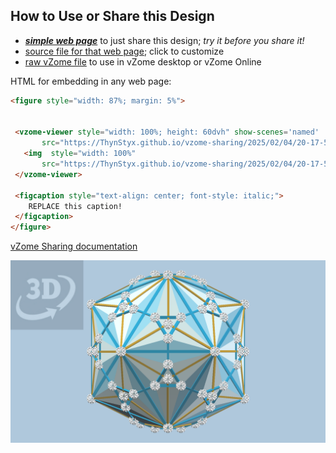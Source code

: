 
## How to Use or Share this Design

 - [***simple web page***](<https://ThynStyx.github.io/vzome-sharing/2025/02/04/20-17-50-Truncated-Dodecahedron/>) to just share this design; *try it before you share it!*
 - [source file for that web page](<https://github.com/ThynStyx/vzome-sharing/edit/main/2025/02/04/20-17-50-Truncated-Dodecahedron/index.md>); click to customize
 - [raw vZome file](<https://raw.githubusercontent.com/ThynStyx/vzome-sharing/main/2025/02/04/20-17-50-Truncated-Dodecahedron/Truncated-Dodecahedron.vZome>) to use in vZome desktop or vZome Online
 
 HTML for embedding in any web page:
 ```html
<figure style="width: 87%; margin: 5%">
  
  
  <vzome-viewer style="width: 100%; height: 60dvh" show-scenes='named'
        src="https://ThynStyx.github.io/vzome-sharing/2025/02/04/20-17-50-Truncated-Dodecahedron/Truncated-Dodecahedron.vZome" >
    <img  style="width: 100%"
        src="https://ThynStyx.github.io/vzome-sharing/2025/02/04/20-17-50-Truncated-Dodecahedron/Truncated-Dodecahedron.png" >
  </vzome-viewer>

  <figcaption style="text-align: center; font-style: italic;">
     REPLACE this caption!
  </figcaption>
</figure>

 ```

[vZome Sharing documentation](https://vzome.github.io/vzome/sharing.html#how-it-works)

![Image](<Truncated-Dodecahedron.png>)

